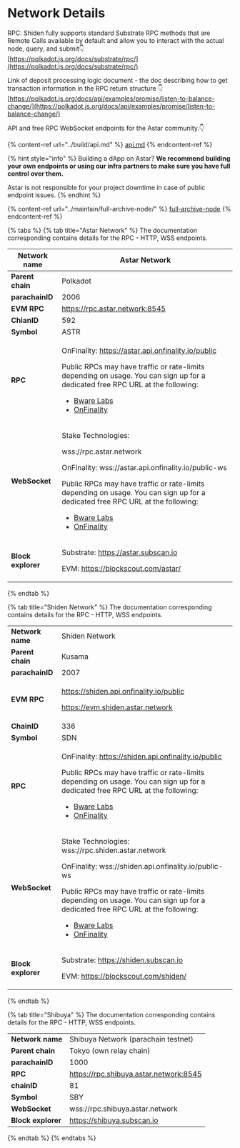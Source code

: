 # Network Details



RPC: Shiden fully supports standard Substrate RPC methods that are Remote Calls available by default and allow you to interact with the actual node, query, and submit👇\
[https://polkadot.js.org/docs/substrate/rpc/](https://polkadot.js.org/docs/substrate/rpc/)

Link of deposit processing logic document - the doc describing how to get transaction information in the RPC return structure 👇\
[https://polkadot.js.org/docs/api/examples/promise/listen-to-balance-change/](https://polkadot.js.org/docs/api/examples/promise/listen-to-balance-change/)

API and free RPC WebSocket endpoints for the Astar community.👇

{% content-ref url="../build/api.md" %}
[api.md](../build/api.md)
{% endcontent-ref %}

{% hint style="info" %}
Building a dApp on Astar? **We recommend building your own endpoints or using our infra partners to make sure you have full control over them.**

Astar is not responsible for your project downtime in case of public endpoint issues.
{% endhint %}

{% content-ref url="../maintain/full-archive-node/" %}
[full-archive-node](../maintain/full-archive-node/)
{% endcontent-ref %}

{% tabs %}
{% tab title="Astar Network" %}
The documentation corresponding contains details for the RPC - HTTP, WSS endpoints.&#x20;

| **Network name**   | Astar Network                                                                                                                                                                                                                                                                                                                                                                              |
| ------------------ | ------------------------------------------------------------------------------------------------------------------------------------------------------------------------------------------------------------------------------------------------------------------------------------------------------------------------------------------------------------------------------------------ |
| **Parent chain**   | Polkadot                                                                                                                                                                                                                                                                                                                                                                                   |
| **parachainID**    | 2006                                                                                                                                                                                                                                                                                                                                                                                       |
| **EVM RPC**        | https://rpc.astar.network:8545                                                                                                                                                                                                                                                                                                                                                             |
| **ChianID**        | 592                                                                                                                                                                                                                                                                                                                                                                                        |
| **Symbol**         | ASTR                                                                                                                                                                                                                                                                                                                                                                                       |
| **RPC**            | <p>OnFinality: https://astar.api.onfinality.io/public</p><p></p><p>Public RPCs may have traffic or rate-limits depending on usage. You can sign up for a dedicated free RPC URL at the following:</p><ul><li><a href="https://app.bwarelabs.com">Bware Labs</a></li><li><a href="https://onfinality.io">OnFinality</a></li></ul>                                                           |
| **WebSocket**      | <p>Stake Technologies: </p><p>wss://rpc.astar.network</p><p>OnFinality: wss://astar.api.onfinality.io/public-ws</p><p></p><p>Public RPCs may have traffic or rate-limits depending on usage. You can sign up for a dedicated free RPC URL at the following:</p><ul><li><a href="https://app.bwarelabs.com">Bware Labs</a></li><li><a href="https://onfinality.io">OnFinality</a></li></ul> |
| **Block explorer** | <p>Substrate: <a href="https://astar.subscan.io">https://astar.subscan.io</a></p><p>EVM: <a href="https://blockscout.com/astar/">https://blockscout.com/astar/</a></p>                                                                                                                                                                                                                     |
{% endtab %}

{% tab title="Shiden Network" %}
The documentation corresponding contains details for the RPC - HTTP, WSS endpoints.&#x20;

|                    |                                                                                                                                                                                                                                                                                                                                                                                             |
| ------------------ | ------------------------------------------------------------------------------------------------------------------------------------------------------------------------------------------------------------------------------------------------------------------------------------------------------------------------------------------------------------------------------------------- |
| **Network name**   | Shiden Network                                                                                                                                                                                                                                                                                                                                                                              |
| **Parent chain**   | Kusama                                                                                                                                                                                                                                                                                                                                                                                      |
| **parachainID**    | 2007                                                                                                                                                                                                                                                                                                                                                                                        |
| **EVM RPC**        | <p>https://shiden.api.onfinality.io/public</p><p>https://evm.shiden.astar.network</p>                                                                                                                                                                                                                                                                                                       |
| **ChainID**        | 336                                                                                                                                                                                                                                                                                                                                                                                         |
| **Symbol**         | SDN                                                                                                                                                                                                                                                                                                                                                                                         |
| **RPC**            | <p>OnFinality: https://shiden.api.onfinality.io/public</p><p></p><p>Public RPCs may have traffic or rate-limits depending on usage. You can sign up for a dedicated free RPC URL at the following:</p><ul><li><a href="https://app.bwarelabs.com">Bware Labs</a></li><li><a href="https://onfinality.io">OnFinality</a></li></ul>                                                           |
| **WebSocket**      | <p>Stake Technologies: wss://rpc.shiden.astar.network</p><p>OnFinality: wss://shiden.api.onfinality.io/public-ws</p><p></p><p>Public RPCs may have traffic or rate-limits depending on usage. You can sign up for a dedicated free RPC URL at the following:</p><ul><li><a href="https://app.bwarelabs.com">Bware Labs</a></li><li><a href="https://onfinality.io">OnFinality</a></li></ul> |
| **Block explorer** | <p>Substrate: <a href="https://shiden.subscan.io">https://shiden.subscan.io</a></p><p>EVM: <a href="https://blockscout.com/shiden/">https://blockscout.com/shiden/</a></p>                                                                                                                                                                                                                  |
{% endtab %}

{% tab title="Shibuya" %}
The documentation corresponding contains details for the RPC - HTTP, WSS endpoints.&#x20;

|                    |                                        |
| ------------------ | -------------------------------------- |
| **Network name**   | Shibuya Network (parachain testnet)    |
| **Parent chain**   | Tokyo (own relay chain)                |
| **parachainID**    | 1000                                   |
| **RPC**            | https://rpc.shibuya.astar.network:8545 |
| **chainID**        | 81                                     |
| **Symbol**         | SBY                                    |
| **WebSocket**      | wss://rpc.shibuya.astar.network        |
| **Block explorer** | https://shibuya.subscan.io             |
{% endtab %}
{% endtabs %}





